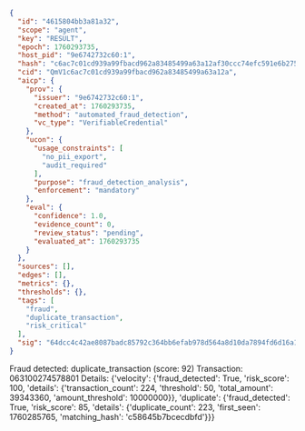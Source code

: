 ```json
{
  "id": "4615804bb3a81a32",
  "scope": "agent",
  "key": "RESULT",
  "epoch": 1760293735,
  "host_pid": "9e6742732c60:1",
  "hash": "c6ac7c01cd939a99fbacd962a83485499a63a12af30ccc74efc591e6b275b778",
  "cid": "QmV1c6ac7c01cd939a99fbacd962a83485499a63a12a",
  "aicp": {
    "prov": {
      "issuer": "9e6742732c60:1",
      "created_at": 1760293735,
      "method": "automated_fraud_detection",
      "vc_type": "VerifiableCredential"
    },
    "ucon": {
      "usage_constraints": [
        "no_pii_export",
        "audit_required"
      ],
      "purpose": "fraud_detection_analysis",
      "enforcement": "mandatory"
    },
    "eval": {
      "confidence": 1.0,
      "evidence_count": 0,
      "review_status": "pending",
      "evaluated_at": 1760293735
    }
  },
  "sources": [],
  "edges": [],
  "metrics": {},
  "thresholds": {},
  "tags": [
    "fraud",
    "duplicate_transaction",
    "risk_critical"
  ],
  "sig": "64dcc4c42ae8087badc85792c364bb6efab978d564a8d10da7894fd6d16a1e1d"
}
```

Fraud detected: duplicate_transaction (score: 92)
Transaction: 063100274578801
Details: {'velocity': {'fraud_detected': True, 'risk_score': 100, 'details': {'transaction_count': 224, 'threshold': 50, 'total_amount': 39343360, 'amount_threshold': 10000000}}, 'duplicate': {'fraud_detected': True, 'risk_score': 85, 'details': {'duplicate_count': 223, 'first_seen': 1760285765, 'matching_hash': 'c58645b7bcecdbfd'}}}